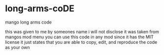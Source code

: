 # long-arms-coDE
mango long arms code 


this was given to me by someones name i will not disclose it was taken from mangos mod menu you can use this code in any mod since it has the MIT license it just states that you are able to copy, edit, and reproduce the code as your own
